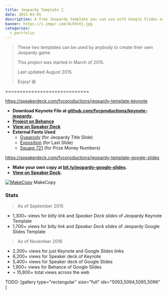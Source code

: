 ```yaml
---
title: Jeopardy Template 📁
date: 2015-03-01
description: A free Jeopardy template you can use with Google Slides or Keynote.
banner: https://i.imgur.com/8cFXnVj.jpg
categories:
  - portfolio
---
```


> These two templates can be used by anybody to create their own Jeopardy game.
>
> This project was started in March of 2015.
>
> Last updated August 2015.
>
> Enjoy! :smile:

=============================

https://speakerdeck.com/fvcproductions/jeopardy-template-keynote

* **Download Keynote File at [github.com/fvcproductions/keynote-jeopardy](https://github.com/fvcproductions/keynote-jeopardy "Jeopardy Template").**
* **[Project on Behance](https://www.behance.net/gallery/24112247/Jeopardy-Template-Keynote "Jeopardy Template | Behance")**
* **[View on Speaker Deck](https://speakerdeck.com/fvcproductions/jeopardy-template-keynote "Speaker Deck | Jeopardy Template")**
* **External Fonts Used**
  * [Gyparody](https://www.1001fonts.com/gyparody-font.html) (for Jeopardy Title Slide)
  * [Exposition](https://www.ffonts.net/Exposition.font) (for Last Slide)
  * [Square 721](https://www.fontyukle.net/en/1,Square721) (for Prize Money Numbers)

https://speakerdeck.com/fvcproductions/jeopardy-template-google-slides

* **Make your own copy at [bit.ly/jeopardy-google-slides](https://bit.ly/jeopardy-google-slides "Jeopardy Template | Google Slides").**
* **[View on Speaker Deck](https://speakerdeck.com/fvcproductions/jeopardy-template-google-slides "Speaker Deck | Jeopardy Template").**

[![MakeCopy](https://fvcproductions.files.wordpress.com/2015/05/makecopy.gif)](https://fvcproductions.files.wordpress.com/2015/05/makecopy.gif) MakeCopy

### Stats

> As of September 2015

* 1,300+ views for _bitly link_ and _Speaker Deck slides_ of Jeopardy Keynote Template
* 1,700+ views for _bitly link_ and _Speaker Deck slides_ of Jeopardy Google Slides Template

> As of November 2016

* 2,300+ views for just Keynote and Google Slides links
* 6,200+ views for Speaker deck of Keynote
* 5,400+ views for Speaker deck of Google Slides
* 1,900+ views for Behance of Google Slides
* = 15,800+ total views across the web

TODO: [gallery type="rectangular" size="full" ids="5093,5094,5095,5096" ]
